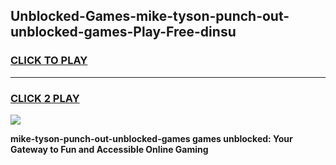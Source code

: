 
## Unblocked-Games-mike-tyson-punch-out-unblocked-games-Play-Free-dinsu
<h3>
<a href="https://premium76.site?title=mike-tyson-punch-out-unblocked-games&ref=20A">CLICK TO PLAY</a></h3>
<hr>

<h3>
<a href="https://premium76.site?title=mike-tyson-punch-out-unblocked-games&ref=20A">CLICK 2 PLAY</a>
  
</h3>

<a href="https://premium76.site?title=mike-tyson-punch-out-unblocked-games&ref=20A"><img src="https://clearcache.store/games.png"></a>


**mike-tyson-punch-out-unblocked-games games unblocked: Your Gateway to Fun and Accessible Online Gaming**
